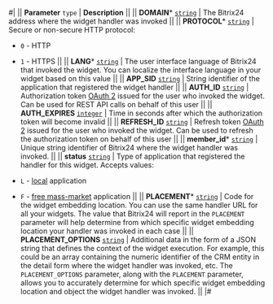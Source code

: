 #|
|| **Parameter**
`type` | **Description** ||
|| **DOMAIN***
[`string`](../../data-types.md) | The Bitrix24 address where the widget handler was invoked ||
|| **PROTOCOL***
[`string`](../../data-types.md) | Secure or non-secure HTTP protocol:

- `0` - HTTP
- `1` - HTTPS
 ||
|| **LANG***
[`string`](../../data-types.md) | The user interface language of Bitrix24 that invoked the widget. You can localize the interface language in your widget based on this value ||
|| **APP_SID**
[`string`](../../data-types.md) | String identifier of the application that registered the widget handler ||
|| **AUTH_ID**
[`string`](../../data-types.md) | Authorization token [OAuth 2](../../oauth/simple-way.md) issued for the user who invoked the widget. Can be used for REST API calls on behalf of this user ||
|| **AUTH_EXPIRES**
[`integer`](../../data-types.md) | Time in seconds after which the authorization token will become invalid ||
|| **REFRESH_ID**
[`string`](../../data-types.md) | Refresh token [OAuth 2](../../oauth/simple-way.md) issued for the user who invoked the widget. Can be used to refresh the authorization token on behalf of this user ||
|| **member_id***
[`string`](../../data-types.md) | Unique string identifier of Bitrix24 where the widget handler was invoked.  ||
|| **status**
[`string`](../../data-types.md) | Type of application that registered the handler for this widget. Accepts values:

- `L` - [local](../../../local-integrations/local-apps.md) application
- `F` - [free mass-market](../../../market/index.md) application
||
|| **PLACEMENT***
[`string`](../../data-types.md) | Code for the widget embedding location. You can use the same handler URL for all your widgets. The value that Bitrix24 will report in the `PLACEMENT` parameter will help determine from which specific widget embedding location your handler was invoked in each case ||
|| **PLACEMENT_OPTIONS**
[`string`](../../data-types.md) | Additional data in the form of a JSON string that defines the context of the widget execution. For example, this could be an array containing the numeric identifier of the CRM entity in the detail form where the widget handler was invoked, etc. The `PLACEMENT_OPTIONS` parameter, along with the `PLACEMENT` parameter, allows you to accurately determine for which specific widget embedding location and object the widget handler was invoked. ||
|#